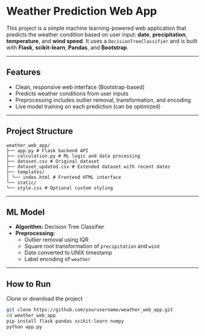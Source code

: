 # Weather Prediction Web App 

This project is a simple machine learning-powered web application that predicts the weather condition based on user input: **date**, **precipitation**, **temperature**, and **wind speed**. It uses a `DecisionTreeClassifier` and is built with **Flask**, **scikit-learn**, **Pandas**, and **Bootstrap**.

---

## Features

- Clean, responsive web interface (Bootstrap-based)
- Predicts weather conditions from user inputs
- Preprocessing includes outlier removal, transformation, and encoding
- Live model training on each prediction (can be optimized)
---

## Project Structure
```
weather_web_app/
├── app.py # Flask backend API
├── calculation.py # ML logic and data processing
├── dataset.csv # Original dataset
├── dataset_updated.csv # Extended dataset with recent dates
├── templates/
│ └── index.html # Frontend HTML interface
└── static/
└── style.css # Optional custom styling
```
---

## ML Model

- **Algorithm:** Decision Tree Classifier
- **Preprocessing:**
  - Outlier removal using IQR
  - Square root transformation of `precipitation` and `wind`
  - Date converted to UNIX timestamp
  - Label encoding of `weather`

---

## How to Run

Clone or download the project
```bash
git clone https://github.com/yourusername/weather_web_app.git
cd weather_web_app
pip install flask pandas scikit-learn numpy
python app.py
